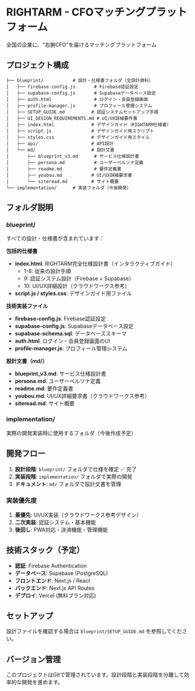 # RIGHTARM - CFOマッチングプラットフォーム

全国の企業に、"右腕CFO"を届けるマッチングプラットフォーム

## プロジェクト構成

```
├── blueprint/           # 設計・仕様書フォルダ（全設計資料）
│   ├── firebase-config.js       # Firebase認証設定
│   ├── supabase-config.js       # Supabaseデータベース設定
│   ├── auth.html                # ログイン・会員登録画面
│   ├── profile-manager.js       # プロフィール管理システム
│   ├── SETUP_GUIDE.md          # 認証システムセットアップ手順
│   ├── UI_DESIGN_REQUIREMENTS.md # UI/UX詳細要件書
│   ├── index.html              # デザインガイド（RIGHTARM仕様書）
│   ├── script.js               # デザインガイド用スクリプト
│   ├── styles.css              # デザインガイド用スタイル
│   ├── api/                    # API設計
│   └── md/                     # 設計文書
│       ├── blueprint_v3.md      # サービス仕様設計書
│       ├── persona.md           # ユーザーペルソナ定義
│       ├── readme.md            # 要件定義書
│       ├── youbou.md           # UI/UX詳細要求書
│       └── siteread.md         # サイト概要
└── implementation/      # 実装フォルダ（今後開発）
```

## フォルダ説明

### blueprint/
すべての設計・仕様書が含まれています：

**包括的仕様書**
- **index.html**: RIGHTARM完全仕様設計書（インタラクティブガイド）
  - 1-8: 従来の設計手順
  - 9: 認証システム設計（Firebase + Supabase）
  - 10: UI/UX詳細設計（クラウドワークス参考）
- **script.js / styles.css**: デザインガイド用ファイル

**技術実装ファイル**
- **firebase-config.js**: Firebase認証設定
- **supabase-config.js**: Supabaseデータベース設定
- **supabase-schema.sql**: データベーススキーマ
- **auth.html**: ログイン・会員登録画面のUI
- **profile-manager.js**: プロフィール管理システム

**設計文書（md/）**
- **blueprint_v3.md**: サービス仕様設計書
- **persona.md**: ユーザーペルソナ定義
- **readme.md**: 要件定義書
- **youbou.md**: UI/UX詳細要求書（クラウドワークス参考）
- **siteread.md**: サイト概要

### implementation/
実際の開発実装時に使用するフォルダ（今後作成予定）

## 開発フロー

1. **設計段階**: `blueprint/` フォルダで仕様を確定 ✅ 完了
2. **実装段階**: `implementation/` フォルダで実際の開発
3. **ドキュメント**: `md/` フォルダで設計文書を管理

### 実装優先度
1. **最優先**: UI/UX実装（クラウドワークス参考デザイン）
2. **二次実装**: 認証システム・基本機能
3. **後回し**: PWA対応・決済機能・管理機能

## 技術スタック（予定）

- **認証**: Firebase Authentication
- **データベース**: Supabase (PostgreSQL)
- **フロントエンド**: Next.js / React
- **バックエンド**: Next.js API Routes
- **デプロイ**: Vercel (無料プラン対応)

## セットアップ

設計ファイルを確認する場合は `blueprint/SETUP_GUIDE.md` を参照してください。

## バージョン管理

このプロジェクトはGitで管理されています。設計段階と実装段階を分離して効率的な開発を進めます。